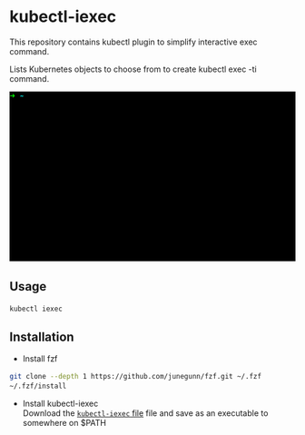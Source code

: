 # kubectl-iexec

This repository contains kubectl plugin to simplify interactive exec command.

Lists Kubernetes objects to choose from to create kubectl exec -ti command.

![kubectl-iexec demo GIF](img/kubectl-iexec-demo.gif)

## Usage

```sh
kubectl iexec
```

## Installation

- Install fzf

```sh
git clone --depth 1 https://github.com/junegunn/fzf.git ~/.fzf
~/.fzf/install
```

- Install kubectl-iexec\
Download the [`kubectl-iexec` file](https://raw.githubusercontent.com/duyguserbest/kubectl-iexec/master/kubectl-iexec) file and save as an executable to somewhere on $PATH 
